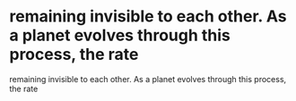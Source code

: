 # remaining invisible to each other. As a planet evolves through this process, the rate

remaining invisible to each other. As a planet evolves through this process, the rate